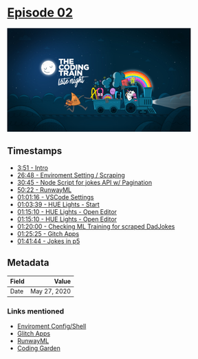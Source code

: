# [Episode 02](https://www.youtube.com/watch?v=0LZUSkwCYfU)

<img src="images/latenight.jpg" alt="Coding Train Late Night" height="240">

## Timestamps

- [3:51 - Intro](https://youtu.be/0LZUSkwCYfU?t=231)
- [26:48 - Enviroment Setting / Scraping](https://youtu.be/0LZUSkwCYfU?t=1608)
- [30:45 - Node Script for jokes API w/ Pagination](https://youtu.be/0LZUSkwCYfU?t=1845)
- [50:22 - RunwayML](https://youtu.be/0LZUSkwCYfU?t=3022)
- [01:01:16 - VSCode Settings](https://youtu.be/0LZUSkwCYfU?t=3676)
- [01:03:39 - HUE Lights - Start](https://youtu.be/0LZUSkwCYfU?t=3819)
- [01:15:10 - HUE Lights - Open Editor](https://youtu.be/0LZUSkwCYfU?t=4510)
- [01:15:10 - HUE Lights - Open Editor](https://youtu.be/0LZUSkwCYfU?t=4510)
- [01:20:00 - Checking ML Training for scraped DadJokes](https://youtu.be/0LZUSkwCYfU?t=4800)
- [01:25:25 - Gitch Apps](https://youtu.be/0LZUSkwCYfU?t=5125)
- [01:41:44 - Jokes in p5](https://youtu.be/0LZUSkwCYfU?t=6104)

## Metadata

| Field       | Value        |
| :---------- | -----------: |
| Date        | May 27, 2020 |

### Links mentioned
- [Enviroment Config/Shell](https://ohmyz.sh/)
- [Glitch Apps](https://glitch.com/)
- [RunwayML](https://runwayml.com/)
- [Coding Garden](https://coding.garden/)


